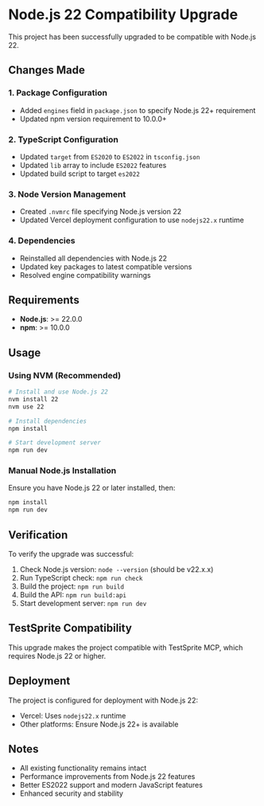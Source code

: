 # Node.js 22 Compatibility Upgrade

This project has been successfully upgraded to be compatible with Node.js 22.

## Changes Made

### 1. Package Configuration
- Added `engines` field in `package.json` to specify Node.js 22+ requirement
- Updated npm version requirement to 10.0.0+

### 2. TypeScript Configuration
- Updated `target` from `ES2020` to `ES2022` in `tsconfig.json`
- Updated `lib` array to include `ES2022` features
- Updated build script to target `es2022`

### 3. Node Version Management
- Created `.nvmrc` file specifying Node.js version 22
- Updated Vercel deployment configuration to use `nodejs22.x` runtime

### 4. Dependencies
- Reinstalled all dependencies with Node.js 22
- Updated key packages to latest compatible versions
- Resolved engine compatibility warnings

## Requirements

- **Node.js**: >= 22.0.0
- **npm**: >= 10.0.0

## Usage

### Using NVM (Recommended)
```bash
# Install and use Node.js 22
nvm install 22
nvm use 22

# Install dependencies
npm install

# Start development server
npm run dev
```

### Manual Node.js Installation
Ensure you have Node.js 22 or later installed, then:
```bash
npm install
npm run dev
```

## Verification

To verify the upgrade was successful:

1. Check Node.js version: `node --version` (should be v22.x.x)
2. Run TypeScript check: `npm run check`
3. Build the project: `npm run build`
4. Build the API: `npm run build:api`
5. Start development server: `npm run dev`

## TestSprite Compatibility

This upgrade makes the project compatible with TestSprite MCP, which requires Node.js 22 or higher.

## Deployment

The project is configured for deployment with Node.js 22:
- Vercel: Uses `nodejs22.x` runtime
- Other platforms: Ensure Node.js 22+ is available

## Notes

- All existing functionality remains intact
- Performance improvements from Node.js 22 features
- Better ES2022 support and modern JavaScript features
- Enhanced security and stability